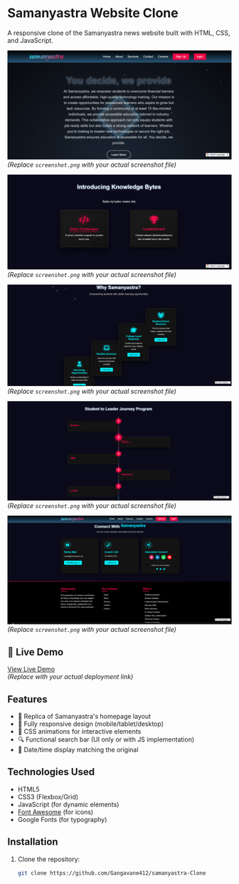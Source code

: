 # Samanyastra Website Clone

A responsive clone of the Samanyastra news website built with HTML, CSS, and JavaScript.

![Samanyastra Clone Screenshot](./image/mdFileImages/first.png)  
*(Replace `screenshot.png` with your actual screenshot file)*


![Samanyastra Clone Screenshot](./image/mdFileImages/second.png)  
*(Replace `screenshot.png` with your actual screenshot file)*

![Samanyastra Clone Screenshot](./image/mdFileImages/four.png)  
*(Replace `screenshot.png` with your actual screenshot file)*

![Samanyastra Clone Screenshot](./image/mdFileImages/threed.png)  
*(Replace `screenshot.png` with your actual screenshot file)*

![Samanyastra Clone Screenshot](./image/mdFileImages/five.png)  
*(Replace `screenshot.png` with your actual screenshot file)*
## 🔗 Live Demo  
[View Live Demo](https://samanyastra-website.netlify.app/)  
*(Replace with your actual deployment link)*

## Features

- 📰 Replica of Samanyastra's homepage layout
- 📱 Fully responsive design (mobile/tablet/desktop)
- 🎨 CSS animations for interactive elements
- 🔍 Functional search bar (UI only or with JS implementation)
- 📅 Date/time display matching the original

## Technologies Used

- HTML5
- CSS3 (Flexbox/Grid)
- JavaScript (for dynamic elements)
- [Font Awesome](https://fontawesome.com/) (for icons)
- Google Fonts (for typography)

## Installation

1. Clone the repository:
   ```bash
   git clone https://github.com/Gangavane412/samanyastra-Clone
